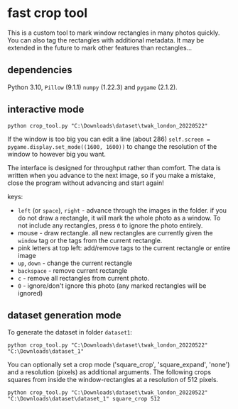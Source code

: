 # fast crop tool

This is a custom tool to mark window rectangles in many photos quickly. You can also tag the rectangles with additional metadata. It may be extended in the future to mark other features than rectangles...

## dependencies

Python 3.10, `Pillow` (9.1.1) `numpy` (1.22.3) and `pygame` (2.1.2).

## interactive mode

```
python crop_tool.py "C:\Downloads\dataset\twak_london_20220522"
```

If the window is too big you can edit a line (about 286) `self.screen = pygame.display.set_mode((1600, 1600))` to change the resolution of the window to however big you want.

The interface is designed for throughput rather than comfort. The data is written when you advance to the next image, so if you make a mistake, close the program without advancing and start again!

keys:
* `left` (or `space`), `right` - advance through the images in the folder. if you do not draw a rectangle, it will mark the whole photo as a window. To not include any rectangles, press `0` to ignore the photo entirely.
* mouse - draw rectangle. all new rectangles are currently given the `window` tag or the tags from the current rectangle.
* pink letters at top left: add/remove tags to the current rectangle or entire image
* `up`, `down` - change the current rectangle
* `backspace` - remove current rectangle
* `c` - remove all rectangles from current photo.
* `0` - ignore/don't ignore this photo (any marked rectangles will be ignored)


## dataset generation mode

To generate the dataset in folder `dataset1`:

```
python crop_tool.py "C:\Downloads\dataset\twak_london_20220522" "C:\Downloads\dataset_1" 
```

You can optionally set a crop mode ('square_crop', 'square_expand', 'none') and a resolution (pixels) as additional arguments. The following crops squares from inside the window-rectangles at a resolution of 512 pixels.
```
python crop_tool.py "C:\Downloads\dataset\twak_london_20220522" "C:\Downloads\dataset\dataset_1" square_crop 512
```
